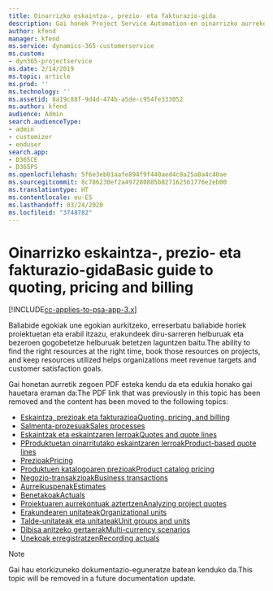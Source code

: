 ```yaml
---
title: Oinarrizko eskaintza-, prezio- eta fakturazio-gida
description: Gai honek Project Service Automation-en oinarrizko aurrekontuei, fakturazioari eta prezioei buruzko informazioara daramaten estekak eskaintzen du.
author: kfend
manager: kfend
ms.service: dynamics-365-customerservice
ms.custom:
- dyn365-projectservice
ms.date: 2/14/2019
ms.topic: article
ms.prod: ''
ms.technology: ''
ms.assetid: 8a19c88f-9d4d-474b-a5de-c954fe333052
ms.author: kfend
audience: Admin
search.audienceType:
- admin
- customizer
- enduser
search.app:
- D365CE
- D365PS
ms.openlocfilehash: 5f6e3eb01aafe894f9f440aed4c0a25a0a4c40ae
ms.sourcegitcommit: 8c786230ef2a497280885b827162561776e2eb00
ms.translationtype: HT
ms.contentlocale: eu-ES
ms.lasthandoff: 03/24/2020
ms.locfileid: "3748782"
---
```

# <a name="basic-guide-to-quoting-pricing-and-billing"></a><span data-ttu-id="6d7bb-103">Oinarrizko eskaintza-, prezio- eta fakturazio-gida</span><span class="sxs-lookup"><span data-stu-id="6d7bb-103">Basic guide to quoting, pricing and billing</span></span>

[!INCLUDE[cc-applies-to-psa-app-3.x](../../includes/cc-applies-to-psa-app-3x.md)]

<span data-ttu-id="6d7bb-104">Baliabide egokiak une egokian aurkitzeko, erreserbatu baliabide horiek proiektuetan eta erabil itzazu, erakundeek diru-sarreren helburuak eta bezeroen gogobetetze helburuak betetzen laguntzen baitu.</span><span class="sxs-lookup"><span data-stu-id="6d7bb-104">The ability to find the right resources at the right time, book those resources on projects, and keep resources utilized helps organizations meet revenue targets and customer satisfaction goals.</span></span> 

<span data-ttu-id="6d7bb-105">Gai honetan aurretik zegoen PDF esteka kendu da eta edukia honako gai hauetara eraman da:</span><span class="sxs-lookup"><span data-stu-id="6d7bb-105">The PDF link that was previously in this topic has been removed and the content has been moved to the following topics:</span></span>

- [<span data-ttu-id="6d7bb-106">Eskaintza, prezioak eta fakturazioa</span><span class="sxs-lookup"><span data-stu-id="6d7bb-106">Quoting, pricing, and billing</span></span>](../quote-bill-price.md)
- [<span data-ttu-id="6d7bb-107">Salmenta-prozesuak</span><span class="sxs-lookup"><span data-stu-id="6d7bb-107">Sales processes</span></span>](../basic-sales-process.md)
- [<span data-ttu-id="6d7bb-108">Eskaintzak eta eskaintzaren lerroak</span><span class="sxs-lookup"><span data-stu-id="6d7bb-108">Quotes and quote lines</span></span>](../basic-quote-lines.md)
- [<span data-ttu-id="6d7bb-109">PProduktuetan oinarritutako eskaintzaren lerroak</span><span class="sxs-lookup"><span data-stu-id="6d7bb-109">Product-based quote lines</span></span>](../product-based-quote-lines.md)
- [<span data-ttu-id="6d7bb-110">Prezioak</span><span class="sxs-lookup"><span data-stu-id="6d7bb-110">Pricing</span></span>](../basic-pricing.md)
- [<span data-ttu-id="6d7bb-111">Produktuen katalogoaren prezioak</span><span class="sxs-lookup"><span data-stu-id="6d7bb-111">Product catalog pricing</span></span>](../product-catalog-pricing.md)
- [<span data-ttu-id="6d7bb-112">Negozio-transakzioak</span><span class="sxs-lookup"><span data-stu-id="6d7bb-112">Business transactions</span></span>](../basic-business-transactions.md)
- [<span data-ttu-id="6d7bb-113">Aurreikuspenak</span><span class="sxs-lookup"><span data-stu-id="6d7bb-113">Estimates</span></span>](../estimates.md)
- [<span data-ttu-id="6d7bb-114">Benetakoak</span><span class="sxs-lookup"><span data-stu-id="6d7bb-114">Actuals</span></span>](../actuals.md)
- [<span data-ttu-id="6d7bb-115">Proiektuaren aurrekontuak aztertzen</span><span class="sxs-lookup"><span data-stu-id="6d7bb-115">Analyzing project quotes</span></span>](../basic-analyzing-quotes.md)
- [<span data-ttu-id="6d7bb-116">Erakundearen unitateak</span><span class="sxs-lookup"><span data-stu-id="6d7bb-116">Organizational units</span></span>](../advanced-organizational.md)
- [<span data-ttu-id="6d7bb-117">Talde-unitateak eta unitateak</span><span class="sxs-lookup"><span data-stu-id="6d7bb-117">Unit groups and units</span></span>](../advanced-units.md)
- [<span data-ttu-id="6d7bb-118">Dibisa anitzeko gertaerak</span><span class="sxs-lookup"><span data-stu-id="6d7bb-118">Multi-currency scenarios</span></span>](../advanced-currency.md)
- [<span data-ttu-id="6d7bb-119">Unekoak erregistratzen</span><span class="sxs-lookup"><span data-stu-id="6d7bb-119">Recording actuals</span></span>](../advanced-actuals.md)

> [!NOTE]
> <span data-ttu-id="6d7bb-120">Gai hau etorkizuneko dokumentazio-eguneratze batean kenduko da.</span><span class="sxs-lookup"><span data-stu-id="6d7bb-120">This topic will be removed in a future documentation update.</span></span> 

